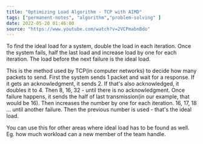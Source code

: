 ```yaml
---
title: "Optimizing Load Algorithm - TCP with AIMD"
tags: ["permanent-notes", "algorithm","problem-solving" ]
date: 2022-05-20 01:46:00
source: "https://www.youtube.com/watch?v=2VCPmabnBdo"
---
```


To find the ideal load for a system, double the load in each iteration. Once the system fails, half the last load and increase load by one for each iteration. The load before the next failure is the ideal load.

This is the method used by TCP(in computer networks) to decide how many packets to send. First the system sends 1 packet and wait for a response. If it gets an acknowledgment, it sends 2. If that's also acknowledged, it doubles it to 4. Then 8, 16, 32 - until there is no acknowledgment. Once failure happens, it sends the half of last transmission(in our example, that would be 16). Then increases the number by one for each iteration. 16, 17, 18 ... until another failure. Then the previous number is used - that's the ideal load.

You can use this for other areas where ideal load has to be found as well. Eg. how much workload can a new member of the team handle. 

